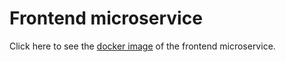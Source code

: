 # Frontend microservice

Click here to see the [docker image](https://hub.docker.com/repository/docker/deepanshurawat6/detection-model/general) of the frontend microservice.
